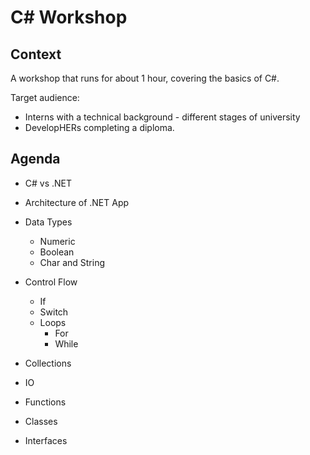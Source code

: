 # C# Workshop

## Context

A workshop that runs for about 1 hour, covering the basics of C#.

Target audience:

* Interns with a technical background - different stages of university
* DevelopHERs completing a diploma.

## Agenda

* C# vs .NET

* Architecture of .NET App

* Data Types
  * Numeric
  * Boolean
  * Char and String

* Control Flow
  * If
  * Switch
  * Loops
    * For
    * While

* Collections

* IO

* Functions

* Classes

* Interfaces
